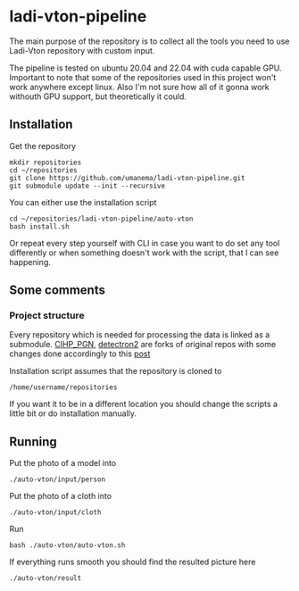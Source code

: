# ladi-vton-pipeline
The main purpose of the repository is to collect all the tools you need to use Ladi-Vton repository with custom input.

The pipeline is tested on ubuntu 20.04 and 22.04 with cuda capable GPU. Important to note that some of the repositories used in this project won't work anywhere except linux. Also I'm not sure how all of it gonna work withouth GPU support, but theoretically it could.

## Installation

Get the repository
```
mkdir repositories
cd ~/repositories
git clone https://github.com/umanema/ladi-vton-pipeline.git
git submodule update --init --recursive
```
You can either use the installation script 
```
cd ~/repositories/ladi-vton-pipeline/auto-vton
bash install.sh
```
Or repeat every step yourself with CLI in case you want to do set any tool differently or when something doesn't work with the script, that I can see happening.

## Some comments
### Project structure
Every repository which is needed for processing the data is linked as a submodule.
[CIHP_PGN](https://github.com/umanema/CIHP_PGN.git), [detectron2](https://github.com/umanema/detectron2.git) are forks of original repos with some changes done accordingly to this [post](https://github.com/sangyun884/HR-VITON/issues/45)

Installation script assumes that the repository is cloned to
```
/home/username/repositories
```
If you want it to be in a different location you should change the scripts a little bit or do installation manually.

## Running
Put the photo of a model into
```
./auto-vton/input/person
```
Put the photo of a cloth into 
```
./auto-vton/input/cloth
```
Run 
```
bash ./auto-vton/auto-vton.sh
```
If everything runs smooth you should find the resulted picture here
```
./auto-vton/result
```

